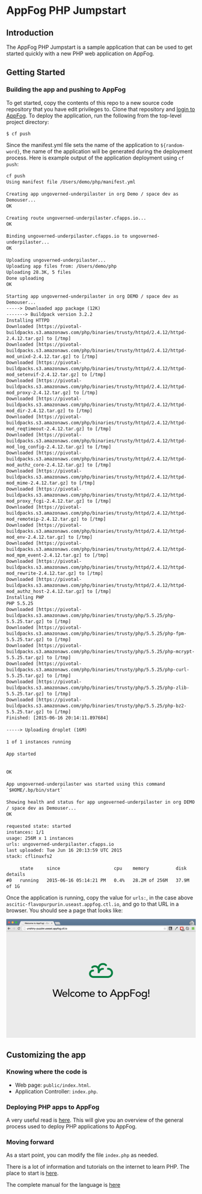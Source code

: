 # AppFog PHP Jumpstart

## Introduction

The AppFog PHP Jumpstart is a sample application that can be used to get started quickly with a new PHP web application on AppFog.

## Getting Started
### Building the app and pushing to AppFog

To get started, copy the contents of this repo to a new source code repository that you have edit privileges to. Clone that repository and [login to AppFog](https://www.centurylinkcloud.com/knowledge-base/appfog/login-using-cf-cli/). To deploy the application, run the following from the top-level project directory:

```
$ cf push
```

Since the manifest.yml file sets the name of the application to `${random-word}`, the name of the application will be generated during the deployment process. Here is example output of the application deployment using `cf push`:

```
cf push
Using manifest file /Users/demo/php/manifest.yml

Creating app ungoverned-underpilaster in org Demo / space dev as Demouser...
OK

Creating route ungoverned-underpilaster.cfapps.io...
OK

Binding ungoverned-underpilaster.cfapps.io to ungoverned-underpilaster...
OK

Uploading ungoverned-underpilaster...
Uploading app files from: /Users/demo/php
Uploading 28.3K, 5 files
Done uploading
OK

Starting app ungoverned-underpilaster in org DEMO / space dev as Demouser...
-----> Downloaded app package (12K)
-------> Buildpack version 3.2.2
Installing HTTPD
Downloaded [https://pivotal-buildpacks.s3.amazonaws.com/php/binaries/trusty/httpd/2.4.12/httpd-2.4.12.tar.gz] to [/tmp]
Downloaded [https://pivotal-buildpacks.s3.amazonaws.com/php/binaries/trusty/httpd/2.4.12/httpd-mod_unixd-2.4.12.tar.gz] to [/tmp]
Downloaded [https://pivotal-buildpacks.s3.amazonaws.com/php/binaries/trusty/httpd/2.4.12/httpd-mod_setenvif-2.4.12.tar.gz] to [/tmp]
Downloaded [https://pivotal-buildpacks.s3.amazonaws.com/php/binaries/trusty/httpd/2.4.12/httpd-mod_proxy-2.4.12.tar.gz] to [/tmp]
Downloaded [https://pivotal-buildpacks.s3.amazonaws.com/php/binaries/trusty/httpd/2.4.12/httpd-mod_dir-2.4.12.tar.gz] to [/tmp]
Downloaded [https://pivotal-buildpacks.s3.amazonaws.com/php/binaries/trusty/httpd/2.4.12/httpd-mod_reqtimeout-2.4.12.tar.gz] to [/tmp]
Downloaded [https://pivotal-buildpacks.s3.amazonaws.com/php/binaries/trusty/httpd/2.4.12/httpd-mod_log_config-2.4.12.tar.gz] to [/tmp]
Downloaded [https://pivotal-buildpacks.s3.amazonaws.com/php/binaries/trusty/httpd/2.4.12/httpd-mod_authz_core-2.4.12.tar.gz] to [/tmp]
Downloaded [https://pivotal-buildpacks.s3.amazonaws.com/php/binaries/trusty/httpd/2.4.12/httpd-mod_mime-2.4.12.tar.gz] to [/tmp]
Downloaded [https://pivotal-buildpacks.s3.amazonaws.com/php/binaries/trusty/httpd/2.4.12/httpd-mod_proxy_fcgi-2.4.12.tar.gz] to [/tmp]
Downloaded [https://pivotal-buildpacks.s3.amazonaws.com/php/binaries/trusty/httpd/2.4.12/httpd-mod_remoteip-2.4.12.tar.gz] to [/tmp]
Downloaded [https://pivotal-buildpacks.s3.amazonaws.com/php/binaries/trusty/httpd/2.4.12/httpd-mod_env-2.4.12.tar.gz] to [/tmp]
Downloaded [https://pivotal-buildpacks.s3.amazonaws.com/php/binaries/trusty/httpd/2.4.12/httpd-mod_mpm_event-2.4.12.tar.gz] to [/tmp]
Downloaded [https://pivotal-buildpacks.s3.amazonaws.com/php/binaries/trusty/httpd/2.4.12/httpd-mod_rewrite-2.4.12.tar.gz] to [/tmp]
Downloaded [https://pivotal-buildpacks.s3.amazonaws.com/php/binaries/trusty/httpd/2.4.12/httpd-mod_authz_host-2.4.12.tar.gz] to [/tmp]
Installing PHP
PHP 5.5.25
Downloaded [https://pivotal-buildpacks.s3.amazonaws.com/php/binaries/trusty/php/5.5.25/php-5.5.25.tar.gz] to [/tmp]
Downloaded [https://pivotal-buildpacks.s3.amazonaws.com/php/binaries/trusty/php/5.5.25/php-fpm-5.5.25.tar.gz] to [/tmp]
Downloaded [https://pivotal-buildpacks.s3.amazonaws.com/php/binaries/trusty/php/5.5.25/php-mcrypt-5.5.25.tar.gz] to [/tmp]
Downloaded [https://pivotal-buildpacks.s3.amazonaws.com/php/binaries/trusty/php/5.5.25/php-curl-5.5.25.tar.gz] to [/tmp]
Downloaded [https://pivotal-buildpacks.s3.amazonaws.com/php/binaries/trusty/php/5.5.25/php-zlib-5.5.25.tar.gz] to [/tmp]
Downloaded [https://pivotal-buildpacks.s3.amazonaws.com/php/binaries/trusty/php/5.5.25/php-bz2-5.5.25.tar.gz] to [/tmp]
Finished: [2015-06-16 20:14:11.897684]

-----> Uploading droplet (16M)

1 of 1 instances running

App started


OK

App ungoverned-underpilaster was started using this command `$HOME/.bp/bin/start`

Showing health and status for app ungoverned-underpilaster in org DEMO / space dev as Demouser...
OK

requested state: started
instances: 1/1
usage: 256M x 1 instances
urls: ungoverned-underpilaster.cfapps.io
last uploaded: Tue Jun 16 20:13:59 UTC 2015
stack: cflinuxfs2

     state     since                    cpu    memory          disk          details
#0   running   2015-06-16 05:14:21 PM   0.4%   28.2M of 256M   37.9M of 1G      

```

Once the application is running, copy the value for `urls:`, in the case above `ascitic-flavopurpurin.useast.appfog.ctl.io`, and go to that URL in a browser. You should see a page that looks like:

<img src="https://raw.githubusercontent.com/CenturyLinkCloud/af-static-jumpstart/master/images/welcome-to-appfog-screenshot.png"/>

## Customizing the app

### Knowing where the code is

* Web page: `public/index.html`.
* Application Controller: `index.php`.

### Deploying PHP apps to AppFog

A very useful read is [here](https://www.centurylinkcloud.com/knowledge-base/appfog/deploy-an-application/). This will give you an overview of the general process used to deploy PHP applications to AppFog.

### Moving forward

As a start point, you can modify the file `index.php` as needed.

There is a lot of information and tutorials on the internet to learn PHP. The place to start is [here](http://php.net/manual/en/tutorial.php).

The complete manual for the language is [here](http://php.net/manual/en/index.php)
